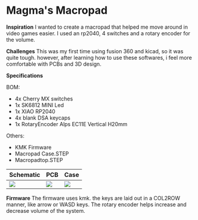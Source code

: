# Magma's Macropad
**Inspiration**
I wanted to create a macropad that helped me move around in video games easier. I used an rp2040, 4 switches and a rotary encoder for the volume.

**Challenges**
This was my first time using fusion 360 and kicad, so it was quite tough. however, after learning how to use these softwares, i feel more comfortable with PCBs and 3D design.

**Specifications**

BOM:
 - 4x Cherry MX switches
 - 1x SK6812 MINI Led
 - 1x XIAO RP2040
 - 4x blank DSA keycaps
 - 1x RotaryEncoder Alps EC11E Vertical H20mm

Others:
 - KMK Firmware
 - Macropad Case.STEP
 - Macropadtop.STEP


| **Schematic** | **PCB** | **Case** |
|---------------|---------|----------|
|![](https://cdn.hack.pet/slackcdn/2a1ae648924a0e662cd118a8f83509fe.png)|![](https://cdn.hack.pet/slackcdn/48e177c8b59bb30721047313a89f933d.png)|![](https://cdn.hack.pet/slackcdn/a95901f19c3e030a88db1f98165ba00d.png)|

**Firmware**
The firmware uses kmk. the keys are laid out in a COL2ROW manner, like arrow or WASD keys. The rotary encoder helps increase and decrease volume of the system.
